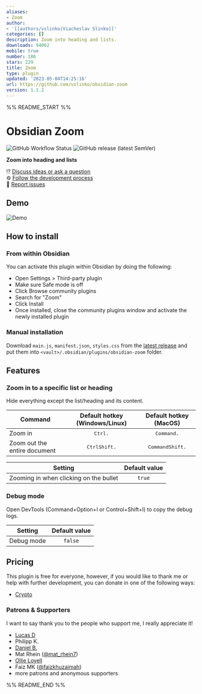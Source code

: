 ```yaml
---
aliases:
- Zoom
author:
- '[[authors/vslinko|Viacheslav Slinko]]'
categories: []
description: Zoom into heading and lists.
downloads: 94062
mobile: true
number: 186
stars: 229
title: Zoom
type: plugin
updated: '2023-05-04T14:25:16'
url: https://github.com/vslinko/obsidian-zoom
version: 1.1.2
---
```


%% README_START %%

# Obsidian Zoom

![GitHub Workflow Status](https://img.shields.io/github/actions/workflow/status/vslinko/obsidian-zoom/release.yml?style=for-the-badge)
![GitHub release (latest SemVer)](https://img.shields.io/github/v/release/vslinko/obsidian-zoom?style=for-the-badge&sort=semver)

**Zoom into heading and lists**

⁉️ [Discuss ideas or ask a question](https://github.com/vslinko/obsidian-zoom/discussions)<br>
⚙️ [Follow the development process](https://github.com/users/vslinko/projects/3/views/1)<br>
🐛 [Report issues](https://github.com/vslinko/obsidian-zoom/issues)

## Demo

![Demo](https://raw.githubusercontent.com/vslinko/obsidian-zoom/main/demo.gif)

## How to install

### From within Obsidian

You can activate this plugin within Obsidian by doing the following:

- Open Settings > Third-party plugin
- Make sure Safe mode is off
- Click Browse community plugins
- Search for "Zoom"
- Click Install
- Once installed, close the community plugins window and activate the newly installed plugin

### Manual installation

Download `main.js`, `manifest.json`, `styles.css` from the [latest release](https://github.com/vslinko/obsidian-zoom/releases/latest) and put them into `<vault>/.obsidian/plugins/obsidian-zoom` folder.

## Features

### Zoom in to a specific list or heading

Hide everything except the list/heading and its content.

| Command                      |       Default hotkey (Windows/Linux)        |             Default hotkey (MacOS)             |
| ---------------------------- | :-----------------------------------------: | :--------------------------------------------: |
| Zoom in                      |         <kbd>Ctrl</kbd><kbd>.</kbd>         |         <kbd>Command</kbd><kbd>.</kbd>         |
| Zoom out the entire document | <kbd>Ctrl</kbd><kbd>Shift</kbd><kbd>.</kbd> | <kbd>Command</kbd><kbd>Shift</kbd><kbd>.</kbd> |

| Setting                                | Default value |
| -------------------------------------- | :-----------: |
| Zooming in when clicking on the bullet |    `true`     |

### Debug mode

Open DevTools (Command+Option+I or Control+Shift+I) to copy the debug logs.

| Setting    | Default value |
| ---------- | :-----------: |
| Debug mode |    `false`    |

## Pricing

This plugin is free for everyone, however, if you would like to thank me
or help with further development, you can donate in one of the following ways:

- [Crypto](https://vslinko.cb.id)

### Patrons & Supporters

I want to say thank you to the people who support me, I really appreciate it!

- [Lucas D](https://twitter.com/lucasdreier)
- Philipp K.
- [Daniel B.](https://github.com/danieltomasz)
- Mat Rhein ([@mat_rhein7](http://twitter.com/mat_rhein7))
- [Ollie Lovell](https://www.ollielovell.com/)
- Faiz MK ([@faizkhuzaimah](https://twitter.com/faizkhuzaimah))
- more patrons and anonymous supporters


%% README_END %%